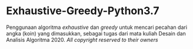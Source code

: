 # Exhaustive-Greedy-Python3.7
Penggunaan algoritma _exhaustive_ dan _greedy_ untuk mencari pecahan dari angka (koin) yang dimasukkan, sebagai tugas dari mata kuliah Desain dan Analisis Algoritma 2020. *All copyright reserved to their owners*
